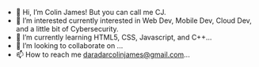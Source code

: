 - 👋 Hi, I’m Colin James! But you can call me CJ.
- 👀 I’m interested currently interested in Web Dev, Mobile Dev, Cloud Dev, and a little bit of Cybersecurity.
- 🌱 I’m currently learning HTML5, CSS, Javascript, and C++...
- 💞️ I’m looking to collaborate on ...
- 📫 How to reach me daradarcolinjames@gmail.com...
